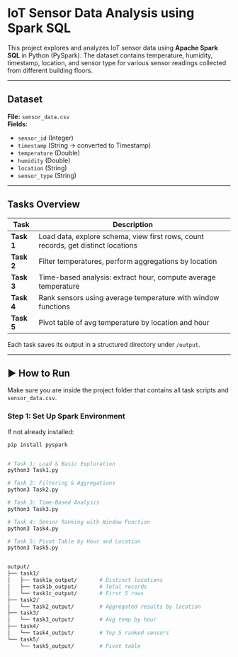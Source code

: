#  IoT Sensor Data Analysis using Spark SQL

This project explores and analyzes IoT sensor data using **Apache Spark SQL** in Python (PySpark). The dataset contains temperature, humidity, timestamp, location, and sensor type for various sensor readings collected from different building floors.

---

## Dataset

**File:** `sensor_data.csv`  
**Fields:**
- `sensor_id` (Integer)
- `timestamp` (String → converted to Timestamp)
- `temperature` (Double)
- `humidity` (Double)
- `location` (String)
- `sensor_type` (String)

---

##  Tasks Overview

| Task | Description |
|------|-------------|
| **Task 1** | Load data, explore schema, view first rows, count records, get distinct locations |
| **Task 2** | Filter temperatures, perform aggregations by location |
| **Task 3** | Time-based analysis: extract hour, compute average temperature |
| **Task 4** | Rank sensors using average temperature with window functions |
| **Task 5** | Pivot table of avg temperature by location and hour |

Each task saves its output in a structured directory under `/output`.

---

## ▶ How to Run

Make sure you are inside the project folder that contains all task scripts and `sensor_data.csv`.

### Step 1: Set Up Spark Environment

If not already installed:

```bash
pip install pyspark


# Task 1: Load & Basic Exploration
python3 Task1.py

# Task 2: Filtering & Aggregations
python3 Task2.py

# Task 3: Time-Based Analysis
python3 Task3.py

# Task 4: Sensor Ranking with Window Function
python3 Task4.py

# Task 5: Pivot Table by Hour and Location
python3 Task5.py


output/
├── task1/
│   ├── task1a_output/       # Distinct locations
│   ├── task1b_output/       # Total records
│   └── task1c_output/       # First 5 rows
├── task2/
│   └── task2_output/        # Aggregated results by location
├── task3/
│   └── task3_output/        # Avg temp by hour
├── task4/
│   └── task4_output/        # Top 5 ranked sensors
└── task5/
    └── task5_output/        # Pivot table